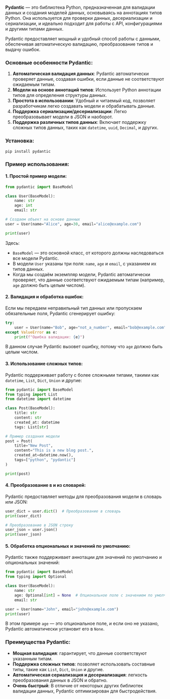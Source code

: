 **Pydantic** — это библиотека Python, предназначенная для валидации данных и создания моделей данных, основываясь на аннотациях типов Python. Она используется для проверки данных, десериализации и сериализации, и идеально подходит для работы с API, конфигурациями и другими типами данных.

Pydantic предоставляет мощный и удобный способ работы с данными, обеспечивая автоматическую валидацию, преобразование типов и выдачу ошибок.

### Основные особенности Pydantic:

1. **Автоматическая валидация данных**: Pydantic автоматически проверяет данные, создавая ошибки, если данные не соответствуют ожидаемым типам.
2. **Модели на основе аннотаций типов**: Использует Python аннотации типов для определения структуры данных.
3. **Простота в использовании**: Удобный и читаемый код, позволяет разработчикам легко создавать модели и обрабатывать данные.
4. **Поддержка сериализации/десериализации**: Легко преобразовывает модели в JSON и наоборот.
5. **Поддержка различных типов данных**: Включает поддержку сложных типов данных, таких как `datetime`, `uuid`, `Decimal`, и других.

### Установка:

`pip install pydantic`

### Пример использования:

#### 1. Простой пример модели:

```python
from pydantic import BaseModel

class User(BaseModel):
    name: str
    age: int
    email: str

# Создаем объект на основе данных
user = User(name="Alice", age=30, email="alice@example.com")

print(user)
```
Здесь:

- `BaseModel` — это основной класс, от которого должны наследоваться все модели Pydantic.
- В модели `User` указаны три поля: `name`, `age` и `email`, с указанием их типов данных.
- Когда мы создаём экземпляр модели, Pydantic автоматически проверяет, что данные соответствуют ожидаемым типам (например, `age` должно быть целым числом).

#### 2. Валидация и обработка ошибок:

Если мы передаем неправильный тип данных или пропускаем обязательные поля, Pydantic сгенерирует ошибку:
```python
try:
    user = User(name="Bob", age="not_a_number", email="bob@example.com")
except ValueError as e:
    print(f"Ошибка валидации: {e}")
```
В данном случае Pydantic вызовет ошибку, потому что `age` должно быть целым числом.

#### 3. Использование сложных типов:

Pydantic поддерживает работу с более сложными типами, такими как `datetime`, `List`, `Dict`, `Union` и другие:
```python
from pydantic import BaseModel
from typing import List
from datetime import datetime

class Post(BaseModel):
    title: str
    content: str
    created_at: datetime
    tags: List[str]

# Пример создания модели
post = Post(
    title="New Post",
    content="This is a new blog post.",
    created_at=datetime.now(),
    tags=["python", "pydantic"]
)

print(post)
```
#### 4. Преобразование в и из словарей:

Pydantic предоставляет методы для преобразования модели в словарь или JSON:
```python
user_dict = user.dict()  # Преобразование в словарь
print(user_dict)

# Преобразование в JSON строку
user_json = user.json()
print(user_json)
```
#### 5. Обработка опциональных и значений по умолчанию:

Pydantic также поддерживает аннотации для значений по умолчанию и опциональных значений:
```python
from pydantic import BaseModel
from typing import Optional

class User(BaseModel):
    name: str
    age: Optional[int] = None  # Опциональное поле с значением по умолчанию
    email: str

user = User(name="John", email="john@example.com")
print(user)
```
В этом примере `age` — это опциональное поле, и если оно не указано, Pydantic автоматически установит его в `None`.

### Преимущества Pydantic:

- **Мощная валидация**: гарантирует, что данные соответствуют указанным типам.
- **Поддержка сложных типов**: позволяет использовать составные типы, такие как `List`, `Dict`, `Union` и другие.
- **Автоматическая сериализация и десериализация**: легкость преобразования данных в JSON и обратно.
- **Очень быстрый**: В отличие от некоторых других библиотек валидации данных, Pydantic оптимизирован для быстродействия.
